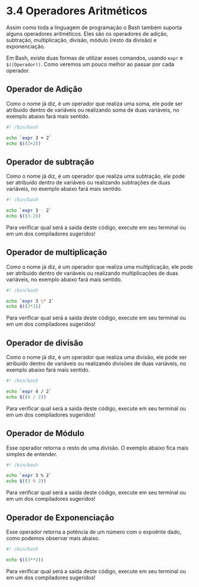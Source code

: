 # 3.4 Operadores Aritméticos

Assim como toda a linguagem de programação o Bash também suporta alguns operadores aritméticos. Eles são os operadores de adição, subtração, multiplicação, divisão, módulo (resto da divisão) e exponenciação.

Em Bash, existe duas formas de utilizar esses comandos, usando `expr` e `$((Operador))`. Como veremos um pouco melhor ao passar por cada operador.

## Operador de Adição

Como o nome já diz, é um operador que realiza uma soma, ele pode ser atribuido dentro de variáveis ou realizando soma de duas variáveis, no exemplo abaixo fará mais sentido.

```bash
#! /bin/bash

echo `expr 3 + 2`
echo $((3+2))
```

## Operador de subtração

Como o nome já diz, é um operador que realiza uma subtração, ele pode ser atribuido dentro de variáveis ou realizando subtrações de duas variáveis, no exemplo abaixo fará mais sentido.

```bash
#! /bin/bash

echo `expr 3 - 2`
echo $((3-2))
```

Para verificar qual será a saida deste código, execute em seu terminal ou em um dos compiladores sugeridos!

## Operador de multiplicação

Como o nome já diz, é um operador que realiza uma multiplicação, ele pode ser atribuido dentro de variáveis ou realizando multiplicações de duas variáveis, no exemplo abaixo fará mais sentido.

```bash
#! /bin/bash

echo `expr 3 \* 2`
echo $((3*2))
```

Para verificar qual será a saida deste código, execute em seu terminal ou em um dos compiladores sugeridos!

## Operador de divisão

Como o nome já diz, é um operador que realiza uma divisão, ele pode ser atribuido dentro de variáveis ou realizando divisões de duas variáveis, no exemplo abaixo fará mais sentido.

```bash
#! /bin/bash

echo `expr 4 / 2`
echo $((4 / 2))
```

Para verificar qual será a saida deste código, execute em seu terminal ou em um dos compiladores sugeridos!

## Operador de Módulo

Esse operador retorna o resto de uma divisão. O exemplo abaixo fica mais simples de entender.

```bash
#! /bin/bash

echo `expr 3 % 2`
echo $((3 % 2))
```

Para verificar qual será a saida deste código, execute em seu terminal ou em um dos compiladores sugeridos!

## Operador de Exponenciação

Esse operador retorna a potência de um número com o expoênte dado, como podemos observar mais abaixo.

```bash
#! /bin/bash

echo $((3**2))
```

Para verificar qual será a saida deste código, execute em seu terminal ou em um dos compiladores sugeridos!

